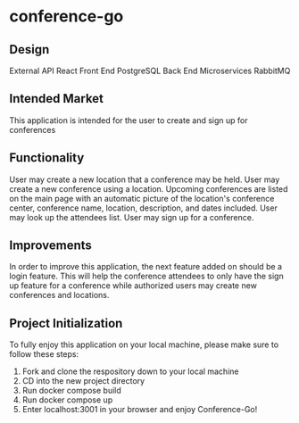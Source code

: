 # conference-go

## Design
External API 
React Front End
PostgreSQL Back End
Microservices
RabbitMQ

## Intended Market
This application is intended for the user to create and sign up for conferences 

## Functionality 
User may create a new location that a conference may be held.
User may create a new conference using a location.
Upcoming conferences are listed on the main page with an automatic picture of the location's conference center, conference name, location, description, and dates included.
User may look up the attendees list.
User may sign up for a conference. 

## Improvements
In order to improve this application, the next feature added on should be a login feature. This will help the conference attendees to only have the sign up feature for a conference while authorized users may create new conferences and locations.

## Project Initialization
To fully enjoy this application on your local machine, please make sure to follow these steps:
1. Fork and clone the respository down to your local machine
2. CD into the new project directory
3. Run docker compose build
4. Run docker compose up
5. Enter localhost:3001 in your browser and enjoy Conference-Go!
